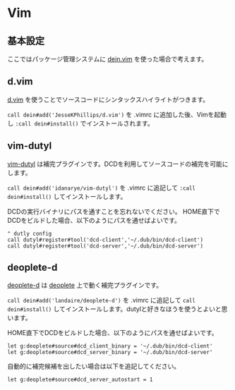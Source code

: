# Vim

## 基本設定

ここではパッケージ管理システムに [dein.vim](https://github.com/Shougo/dein.vim) を使った場合で考えます。

## d.vim

[d.vim](https://github.com/JesseKPhillips/d.vim) を使うことでソースコードにシンタックスハイライトがつきます。

`call dein#add('JesseKPhillips/d.vim')` を .vimrc に追加した後、Vimを起動し `:call dein#install()` でインストールされます。

## vim-dutyl

[vim-dutyl](https://github.com/idanarye/vim-dutyl) は補完プラグインです。DCDを利用してソースコードの補完を可能にします。

`call dein#add('idanarye/vim-dutyl')` を .vimrc に追記して `:call dein#install()` してインストールします。

DCDの実行バイナリにパスを通すことを忘れないでください。
HOME直下でDCDをビルドした場合、以下のようにパスを通せばよいです。

```
" dutly config
call dutyl#register#tool('dcd-client','~/.dub/bin/dcd-client')
call dutyl#register#tool('dcd-server','~/.dub/bin/dcd-server')
```

## deoplete-d

[deoplete-d](https://github.com/landaire/deoplete-d) は [deoplete](https://github.com/Shougo/deoplete.nvim) 上で動く補完プラグインです。

`call dein#add('landaire/deoplete-d')` を .vimrc に追記して `call dein#install()` してインストールします。dutylと好きなほうを使うとよいと思います。

HOME直下でDCDをビルドした場合、以下のようにパスを通せばよいです。

```
let g:deoplete#source#dcd_client_binary = '~/.dub/bin/dcd-client'
let g:deoplete#source#dcd_server_binary = '~/.dub/bin/dcd-server'
```

自動的に補完候補を出したい場合は以下を追記してください。

```
let g:deoplete#source#dcd_server_autostart = 1
```
